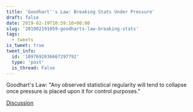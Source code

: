 ```yaml
---
title: 'Goodhart''s Law: Breaking Stats Under Pressure'
draft: false
date: 2019-02-19T10:59:10+00:00
slug: '201902191059-goodharts-law-breaking-stats'
tags:
  - tweets
is_tweet: true
tweet_info:
  id: '1097692036667297792'
  type: 'post'
  is_thread: False
---
```




Goodhart's Law: "Any observed statistical regularity will tend to collapse once pressure is placed upon it for control purposes."

[Discussion](https://x.com/sytelus/status/1097692036667297792)
